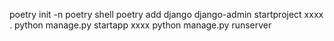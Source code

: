 poetry init -n
poetry shell
poetry add django
django-admin startproject xxxx .
python manage.py startapp xxxx
python manage.py runserver

